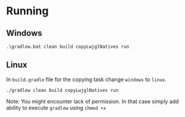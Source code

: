 # Running
## Windows
```.\gradlew.bat clean build copyLwjglNatives run```

## Linux
In `build.gradle` file for the copying task change `windows` to `linux`.

```./gradlew clean build copyLwjglNatives run```

Note: You might encounter lack of permission. In that case simply add ability to execute `gradlew` using `chmod +x`

